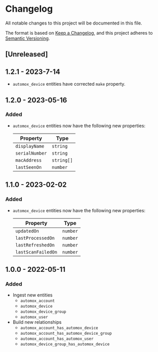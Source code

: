 # Changelog

All notable changes to this project will be documented in this file.

The format is based on [Keep a Changelog](https://keepachangelog.com/en/1.0.0/),
and this project adheres to
[Semantic Versioning](https://semver.org/spec/v2.0.0.html).

## [Unreleased]

## 1.2.1 - 2023-7-14

- `automox_device` entities have corrected `make` property.

## 1.2.0 - 2023-05-16

### Added

- `automox_device` entities now have the following new properties:

  | Property       | Type       |
  | -------------- | ---------- |
  | `displayName`  | `string`   |
  | `serialNumber` | `string`   |
  | `macAddress`   | `string[]` |
  | `lastSeenOn`   | `number`   |

## 1.1.0 - 2023-02-02

### Added

- `automox_device` entities now have the following new properties:

  | Property           | Type     |
  | ------------------ | -------- |
  | `updatedOn`        | `number` |
  | `lastProcessedOn`  | `number` |
  | `lastRefreshedOn`  | `number` |
  | `lastScanFailedOn` | `number` |

## 1.0.0 - 2022-05-11

### Added

- Ingest new entities
  - `automox_account`
  - `automox_device`
  - `automox_device_group`
  - `automox_user`
- Build new relationships
  - `automox_account_has_automox_device`
  - `automox_account_has_automox_device_group`
  - `automox_account_has_automox_user`
  - `automox_device_group_has_automox_device`
